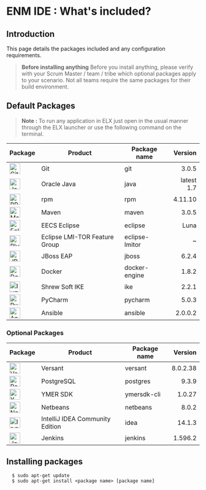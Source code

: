 # ENM IDE : What's included?

## Introduction

This page details the packages included and any configuration requirements.

> **Before installing anything**
> Before you install anything, please verify with your Scrum Master / team / tribe which optional packages apply to your scenario.
Not all teams require the same packages for their build environment.

## Default Packages
> **Note :** To run any application in ELX just open in the usual manner through the ELX launcher or use the following command on the terminal.

| Package                                                           | Product                       | Package name   | Version    |
| ----------------------------------------------------------------- | ----------------------------- | -------------- | ----------:|
| <img src="../images/Git_Logo.png" alt="Git" height="28"/>         | Git                           | git            | 3.0.5      |
| <img src="../images/Java-Logo.png" alt="Java" height="28"/>       | Oracle Java                   | java           | latest 1.7 |
| <img src="../images/RPM_Logo.png" alt="RPM" height="28"/>         | rpm                           | rpm            | 4.11.10    |
| <img src="../images/Maven_Logo.png" alt="Maven" height="28"/>     | Maven                         | maven          | 3.0.5      |
| <img src="../images/Eclipse_Logo.png" alt="Eclipse" height="28"/> | EECS Eclipse                  | eclipse        | Luna       |
| <img src="../images/Plugins_Logo.png" alt="Plugins" height="28"/> | Eclipse LMI-TOR Feature Group | eclipse-lmitor | ~          |
| <img src="../images/JBoss_Logo.png" alt="JBoss" height="28"/>     | JBoss EAP                     | jboss          | 6.2.4      |
| <img src="../images/Docker_Logo.png" alt="Docker" height="28"/>   | Docker                        | docker-engine  | 1.8.2      |
| <img src="../images/IKE_Logo.png" alt="IKE" height="28"/>         | Shrew Soft IKE                | ike            | 2.2.1      |
| <img src="../images/PyCharm_Logo.png" alt="PyCharm" height="28"/> | PyCharm                       | pycharm        | 5.0.3      |
| <img src="../images/Ansible_Logo.png" alt="Ansible" height="28"/>    | Ansible                       | ansible        | 2.0.0.2    |
### Optional Packages
| Package                                                                 | Product                         | Package name | Version  |
| ----------------------------------------------------------------------- | ------------------------------- | ------------ | --------:|
| <img src="../images/Versant_Logo.png" alt="Versant" height="28"/>       | Versant                         | versant      | 8.0.2.38 |
| <img src="../images/PostgreSQL_Logo.png" alt="PostgreSQL" height="28"/> | PostgreSQL                      | postgres     | 9.3.9    |
| <img src="../images/YmerSDK_Logo.png" alt="YmerSDK" height="28"/>       | YMER SDK                        | ymersdk-cli  | 1.0.27   |
| <img src="../images/Netbeans_Logo.png" alt="Netbeans" height="28"/>     | Netbeans                        | netbeans     | 8.0.2    |
| <img src="../images/Intellij_Idea_Logo.png" alt="IDEA" height="28"/>    | IntelliJ IDEA Community Edition | idea         | 14.1.3   |
| <img src="../images/Jenkins_Logo.png" alt="Jenkins" height="28"/>       | Jenkins                         | jenkins      | 1.596.2  |

## Installing packages

      $ sudo apt-get update
      $ sudo apt-get install <package name> [package name]
